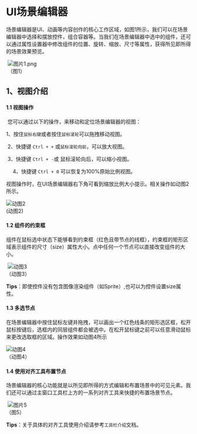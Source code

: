 # UI场景编辑器

​        场景编辑器是UI、动画等内容创作的核心工作区域，如图1所示，我们可以在场景编辑器中选择和摆放控件，组合容器等。当我们在场景编辑器中选中的组件，还可以通过属性设置器中修改组件的位置、旋转、缩放、尺寸等属性，获得所见即所得的场景效果预览。

​     	![图片1.png](img/1.png) <br />
​     	（图1）



## 1、视图介绍

#### 1.1 视图操作

​        您可以通过以下的操作，来移动和定位场景编辑器的视图：

​        1、按住`鼠标右键`或者按住`鼠标滚轮`可以拖拽移动视图。

​         2、快捷键 `Ctrl + +` 或`鼠标滚轮向前`，可以放大视图。

​         3、快捷键 `Ctrl + -`或 鼠标滚轮向后，可以缩小视图。

　     4、快捷键 `Ctrl + 0` 可以恢复为100%原始比例视图。

​         视图操作时，在UI场景编辑器右下角可看到缩放比例大小提示。相关操作如动图2所示。

![动图2](img/2.gif)  <br /> (动图2)



#### 1.2 组件的约束框

​        组件在鼠标选中状态下能够看到约束框（红色且带节点的线框），约束框的矩形区域表示组件的尺寸（size）属性大小。点中任何一个节点可以直接改变组件的大小。

​         ![动图3](img/3.gif)<br/>（动图3） 

**Tips**：即使控件没有包含图像渲染组件（如Sprite）,也可以为控件设置size属性。



#### 1.3 多选节点

​        在场景编辑器中按住鼠标左键并拖拽，可以画出一个红色线条的矩形选区框，松开鼠标按键后，选框内的同层组件都会被选中。在松开鼠标键之前可以任意滑动鼠标来更改选取框的区域。操作效果如动图4所示

![动图4](img/4.gif) <br /> （动图4）



#### 1.4 使用对齐工具布置节点

​        场景编辑器的核心功能就是以所见即所得的方式编辑和布置场景中的可见元素。我们还可以通过主窗口工具栏上方的一系列对齐工具来快捷的布置场景节点。 

​    ![图片5](img/5.png) <br>（图5）

**Tips**：关于具体的对齐工具使用介绍请参考`工具栏介绍`文档。

